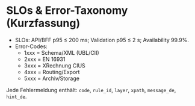 # SLOs & Error-Taxonomy (Kurzfassung)

- SLOs: API/BFF p95 ≤ 200 ms; Validation p95 ≤ 2 s; Availability 99.9%.
- Error-Codes:
  - 1xxx = Schema/XML (UBL/CII)
  - 2xxx = EN 16931
  - 3xxx = XRechnung CIUS
  - 4xxx = Routing/Export
  - 5xxx = Archiv/Storage

Jede Fehlermeldung enthält: `code`, `rule_id`, `layer`, `xpath`, `message_de`, `hint_de`.
